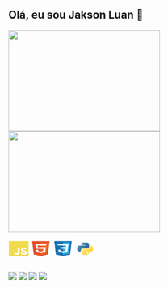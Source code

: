 ## Olá, eu sou Jakson Luan 👋

<a href="https://github.com/anuraghazra/github-readme-stats">
  <img height=200 width=300 align="center" src="https://github-readme-stats.vercel.app/api?username=jaksonluan&show_icons=true&theme=transparent"/>
</a>
<a href="https://github.com/anuraghazra/convoychat">
  <img height=200 width=300 align="center" src="https://github-readme-stats.vercel.app/api/top-langs?username=jaksonluan&layout=compact&langs_count=8&theme=transparent" />
</a>

<div style="display: inline_block"><br>
  <img align="center" alt="Js" height="30" width="40" src="https://raw.githubusercontent.com/devicons/devicon/master/icons/javascript/javascript-plain.svg">
  <img align="center" alt="HTML" height="30" width="40" src="https://raw.githubusercontent.com/devicons/devicon/master/icons/html5/html5-original.svg">
  <img align="center" alt="CSS" height="30" width="40" src="https://raw.githubusercontent.com/devicons/devicon/master/icons/css3/css3-original.svg">
  <img align="center" alt="Python" height="30" width="40" src="https://raw.githubusercontent.com/devicons/devicon/master/icons/python/python-original.svg">
  
</div>

<div style="display: inline_block"><br>
  
  <a href="https://www.instagram.com/jaksonluan/" target="_blank"><img src="https://img.shields.io/badge/-Instagram-%23E4405F?style=for-the-badge&logo=instagram&logoColor=white" target="_blank"></a>
  <a href="" target="_blank"><img src="https://img.shields.io/badge/Discord-7289DA?style=for-the-badge&logo=discord&logoColor=white" target="_blank"></a> 
  <a href ="https://www.facebook.com/jakson.luan.1/"><img src="https://img.shields.io/badge/Facebook-1877F2?style=for-the-badge&logo=facebook&logoColor=white" target="_blank"></a>
  <a href="https://www.linkedin.com/in/jaksonluan/" target="_blank"><img src="https://img.shields.io/badge/-LinkedIn-%230077B5?style=for-the-badge&logo=linkedin&logoColor=white" target="_blank"></a> 
  
</div>

